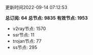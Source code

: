 更新时间2022-09-14 07:12:53

**总订阅: 64**
**总节点: 9835**
**有效节点: 1953**
- v2ray节点: 1570
- ssr节点: 11
- trojan节点: 77
- ss节点: 295
